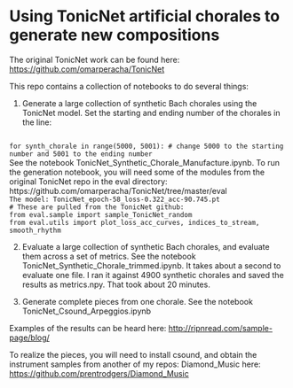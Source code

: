 # Using TonicNet artificial chorales to generate new compositions

The original TonicNet work can be found here: https://github.com/omarperacha/TonicNet

This repo contains a collection of notebooks to do several things:
1.  Generate a large collection of synthetic Bach chorales using the TonicNet model. Set the starting and ending number of the chorales in the line: 

<code>
for synth_chorale in range(5000, 5001): # change 5000 to the starting number and 5001 to the ending number
</code>
See the notebook TonicNet_Synthetic_Chorale_Manufacture.ipynb.
To run the generation notebook, you will need some of the modules from the original TonicNet repo in the eval directory: https://github.com/omarperacha/TonicNet/tree/master/eval
<code>
The model: TonicNet_epoch-58_loss-0.322_acc-90.745.pt
# These are pulled from the TonicNet github: 
from eval.sample import sample_TonicNet_random
from eval.utils import plot_loss_acc_curves, indices_to_stream, smooth_rhythm
</code>

2.  Evaluate a large collection of synthetic Bach chorales, and evaluate them across a set of metrics. See the notebook TonicNet_Synthetic_Chorale_trimmed.ipynb. It takes about a second to evaluate one file. I ran it against 4900 synthetic chorales and saved the results as metrics.npy. That took about 20 minutes. 

3.  Generate complete pieces from one chorale. See the notebook TonicNet_Csound_Arpeggios.ipynb
  
Examples of the results can be heard here: http://ripnread.com/sample-page/blog/

To realize the pieces, you will need to install csound, and obtain the instrument samples from another of my repos: Diamond_Music here: https://github.com/prentrodgers/Diamond_Music


